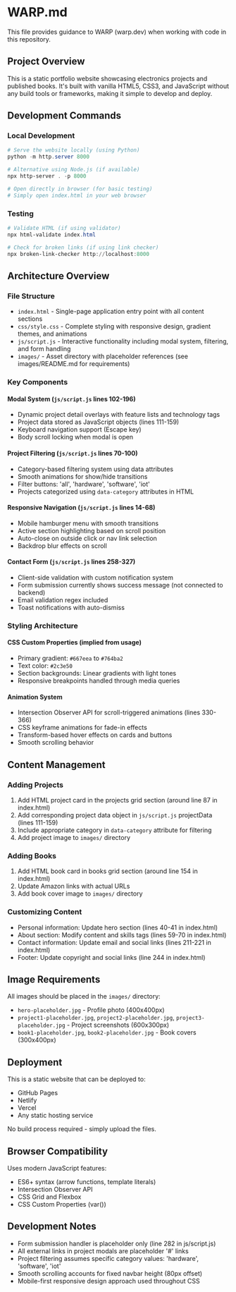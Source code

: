 # WARP.md

This file provides guidance to WARP (warp.dev) when working with code in this repository.

## Project Overview

This is a static portfolio website showcasing electronics projects and published books. It's built with vanilla HTML5, CSS3, and JavaScript without any build tools or frameworks, making it simple to develop and deploy.

## Development Commands

### Local Development
```powershell
# Serve the website locally (using Python)
python -m http.server 8000

# Alternative using Node.js (if available)
npx http-server . -p 8000

# Open directly in browser (for basic testing)
# Simply open index.html in your web browser
```

### Testing
```powershell
# Validate HTML (if using validator)
npx html-validate index.html

# Check for broken links (if using link checker)
npx broken-link-checker http://localhost:8000
```

## Architecture Overview

### File Structure
- `index.html` - Single-page application entry point with all content sections
- `css/style.css` - Complete styling with responsive design, gradient themes, and animations
- `js/script.js` - Interactive functionality including modal system, filtering, and form handling
- `images/` - Asset directory with placeholder references (see images/README.md for requirements)

### Key Components

#### Modal System (`js/script.js` lines 102-196)
- Dynamic project detail overlays with feature lists and technology tags
- Project data stored as JavaScript objects (lines 111-159)
- Keyboard navigation support (Escape key)
- Body scroll locking when modal is open

#### Project Filtering (`js/script.js` lines 70-100)
- Category-based filtering system using data attributes
- Smooth animations for show/hide transitions
- Filter buttons: 'all', 'hardware', 'software', 'iot'
- Projects categorized using `data-category` attributes in HTML

#### Responsive Navigation (`js/script.js` lines 14-68)
- Mobile hamburger menu with smooth transitions
- Active section highlighting based on scroll position
- Auto-close on outside click or nav link selection
- Backdrop blur effects on scroll

#### Contact Form (`js/script.js` lines 258-327)
- Client-side validation with custom notification system
- Form submission currently shows success message (not connected to backend)
- Email validation regex included
- Toast notifications with auto-dismiss

### Styling Architecture

#### CSS Custom Properties (implied from usage)
- Primary gradient: `#667eea` to `#764ba2`
- Text color: `#2c3e50`
- Section backgrounds: Linear gradients with light tones
- Responsive breakpoints handled through media queries

#### Animation System
- Intersection Observer API for scroll-triggered animations (lines 330-366)
- CSS keyframe animations for fade-in effects
- Transform-based hover effects on cards and buttons
- Smooth scrolling behavior

## Content Management

### Adding Projects
1. Add HTML project card in the projects grid section (around line 87 in index.html)
2. Add corresponding project data object in `js/script.js` projectData (lines 111-159)
3. Include appropriate category in `data-category` attribute for filtering
4. Add project image to `images/` directory

### Adding Books
1. Add HTML book card in books grid section (around line 154 in index.html)
2. Update Amazon links with actual URLs
3. Add book cover image to `images/` directory

### Customizing Content
- Personal information: Update hero section (lines 40-41 in index.html)
- About section: Modify content and skills tags (lines 59-70 in index.html)
- Contact information: Update email and social links (lines 211-221 in index.html)
- Footer: Update copyright and social links (line 244 in index.html)

## Image Requirements

All images should be placed in the `images/` directory:
- `hero-placeholder.jpg` - Profile photo (400x400px)
- `project1-placeholder.jpg`, `project2-placeholder.jpg`, `project3-placeholder.jpg` - Project screenshots (600x300px)
- `book1-placeholder.jpg`, `book2-placeholder.jpg` - Book covers (300x400px)

## Deployment

This is a static website that can be deployed to:
- GitHub Pages
- Netlify
- Vercel
- Any static hosting service

No build process required - simply upload the files.

## Browser Compatibility

Uses modern JavaScript features:
- ES6+ syntax (arrow functions, template literals)
- Intersection Observer API
- CSS Grid and Flexbox
- CSS Custom Properties (var())

## Development Notes

- Form submission handler is placeholder only (line 282 in js/script.js)
- All external links in project modals are placeholder '#' links
- Project filtering assumes specific category values: 'hardware', 'software', 'iot'
- Smooth scrolling accounts for fixed navbar height (80px offset)
- Mobile-first responsive design approach used throughout CSS